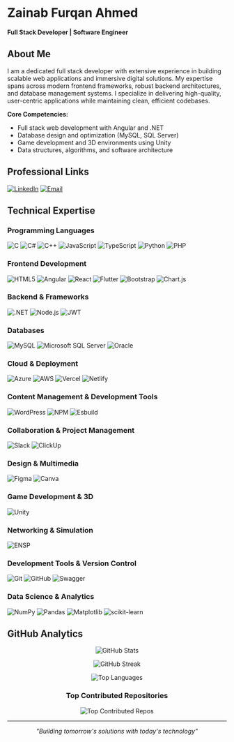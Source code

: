 # Zainab Furqan Ahmed
**Full Stack Developer | Software Engineer**

## About Me
I am a dedicated full stack developer with extensive experience in building scalable web applications and immersive digital solutions. My expertise spans across modern frontend frameworks, robust backend architectures, and database management systems. I specialize in delivering high-quality, user-centric applications while maintaining clean, efficient codebases.

**Core Competencies:**
- Full stack web development with Angular and .NET
- Database design and optimization (MySQL, SQL Server)
- Game development and 3D environments using Unity
- Data structures, algorithms, and software architecture


## Professional Links
[![LinkedIn](https://img.shields.io/badge/LinkedIn-%230077B5.svg?style=for-the-badge&logo=linkedin&logoColor=white)](https://linkedin.com/in/zainab-furqan-2242a4255)
[![Email](https://img.shields.io/badge/Email-D14836?style=for-the-badge&logo=gmail&logoColor=white)](mailto:zainabfurqan25@gmail.com)

## Technical Expertise

### Programming Languages
![C](https://img.shields.io/badge/C-%2300599C.svg?style=for-the-badge&logo=c&logoColor=white)
![C#](https://img.shields.io/badge/C%23-%23239120.svg?style=for-the-badge&logo=csharp&logoColor=white)
![C++](https://img.shields.io/badge/C++-%2300599C.svg?style=for-the-badge&logo=c%2B%2B&logoColor=white)
![JavaScript](https://img.shields.io/badge/JavaScript-%23323330.svg?style=for-the-badge&logo=javascript&logoColor=%23F7DF1E)
![TypeScript](https://img.shields.io/badge/TypeScript-%23007ACC.svg?style=for-the-badge&logo=typescript&logoColor=white)
![Python](https://img.shields.io/badge/Python-3670A0?style=for-the-badge&logo=python&logoColor=ffdd54)
![PHP](https://img.shields.io/badge/PHP-%23777BB4.svg?style=for-the-badge&logo=php&logoColor=white)

### Frontend Development
![HTML5](https://img.shields.io/badge/HTML5-%23E34F26.svg?style=for-the-badge&logo=html5&logoColor=white)
![Angular](https://img.shields.io/badge/Angular-%23DD0031.svg?style=for-the-badge&logo=angular&logoColor=white)
![React](https://img.shields.io/badge/React-%2361DAFB.svg?style=for-the-badge&logo=react&logoColor=black)
![Flutter](https://img.shields.io/badge/Flutter-%2302569B.svg?style=for-the-badge&logo=flutter&logoColor=white)
![Bootstrap](https://img.shields.io/badge/Bootstrap-%238511FA.svg?style=for-the-badge&logo=bootstrap&logoColor=white)
![Chart.js](https://img.shields.io/badge/Chart.js-F5788D.svg?style=for-the-badge&logo=chart.js&logoColor=white)


### Backend & Frameworks
![.NET](https://img.shields.io/badge/.NET-5C2D91?style=for-the-badge&logo=.net&logoColor=white)
![Node.js](https://img.shields.io/badge/Node.js-6DA55F?style=for-the-badge&logo=node.js&logoColor=white)
![JWT](https://img.shields.io/badge/JWT-black?style=for-the-badge&logo=JSON%20web%20tokens)

### Databases
![MySQL](https://img.shields.io/badge/MySQL-4479A1.svg?style=for-the-badge&logo=mysql&logoColor=white)
![Microsoft SQL Server](https://img.shields.io/badge/Microsoft%20SQL%20Server-CC2927?style=for-the-badge&logo=microsoft%20sql%20server&logoColor=white)
![Oracle](https://img.shields.io/badge/Oracle-F80000?style=for-the-badge&logo=oracle&logoColor=white)

### Cloud & Deployment
![Azure](https://img.shields.io/badge/Azure-%230072C6.svg?style=for-the-badge&logo=microsoftazure&logoColor=white)
![AWS](https://img.shields.io/badge/AWS-%23FF9900.svg?style=for-the-badge&logo=amazon-aws&logoColor=white)
![Vercel](https://img.shields.io/badge/Vercel-%23000000.svg?style=for-the-badge&logo=vercel&logoColor=white)
![Netlify](https://img.shields.io/badge/Netlify-%23000000.svg?style=for-the-badge&logo=netlify&logoColor=#00C7B7)

### Content Management & Development Tools
![WordPress](https://img.shields.io/badge/WordPress-%23117AC9.svg?style=for-the-badge&logo=WordPress&logoColor=white)
![NPM](https://img.shields.io/badge/NPM-%23CB3837.svg?style=for-the-badge&logo=npm&logoColor=white)
![Esbuild](https://img.shields.io/badge/Esbuild-%23FFCF00.svg?style=for-the-badge&logo=esbuild&logoColor=black)

### Collaboration & Project Management
![Slack](https://img.shields.io/badge/Slack-4A154B?style=for-the-badge&logo=slack&logoColor=white)
![ClickUp](https://img.shields.io/badge/ClickUp-7B68EE?style=for-the-badge&logo=clickup&logoColor=white)

### Design & Multimedia
![Figma](https://img.shields.io/badge/Figma-%23F24E1E.svg?style=for-the-badge&logo=figma&logoColor=white)
![Canva](https://img.shields.io/badge/Canva-%2300C4CC.svg?style=for-the-badge&logo=Canva&logoColor=white)

### Game Development & 3D
![Unity](https://img.shields.io/badge/Unity-%23000000.svg?style=for-the-badge&logo=unity&logoColor=white)

### Networking & Simulation
![ENSP](https://img.shields.io/badge/ENSP-FF6B35?style=for-the-badge&logo=huawei&logoColor=white)

### Development Tools & Version Control
![Git](https://img.shields.io/badge/Git-%23F05033.svg?style=for-the-badge&logo=git&logoColor=white)
![GitHub](https://img.shields.io/badge/GitHub-%23121011.svg?style=for-the-badge&logo=github&logoColor=white)
![Swagger](https://img.shields.io/badge/Swagger-%23Clojure?style=for-the-badge&logo=swagger&logoColor=white)

### Data Science & Analytics
![NumPy](https://img.shields.io/badge/NumPy-%23013243.svg?style=for-the-badge&logo=numpy&logoColor=white)
![Pandas](https://img.shields.io/badge/Pandas-%23150458.svg?style=for-the-badge&logo=pandas&logoColor=white)
![Matplotlib](https://img.shields.io/badge/Matplotlib-%23ffffff.svg?style=for-the-badge&logo=Matplotlib&logoColor=black)
![scikit-learn](https://img.shields.io/badge/scikit--learn-%23F7931E.svg?style=for-the-badge&logo=scikit-learn&logoColor=white)

## GitHub Analytics

<div align="center">

![GitHub Stats](https://github-readme-stats.vercel.app/api?username=abinz-25&theme=transparent&hide_border=true&include_all_commits=true&count_private=true)

![GitHub Streak](https://nirzak-streak-stats.vercel.app/?user=abinz-25&theme=transparent&hide_border=true)

![Top Languages](https://github-readme-stats.vercel.app/api/top-langs/?username=abinz-25&theme=transparent&hide_border=true&include_all_commits=true&count_private=true&layout=compact)

### Top Contributed Repositories
![Top Contributed Repos](https://github-contributor-stats.vercel.app/api?username=abinz-25&limit=5&theme=transparent&combine_all_yearly_contributions=true)

</div>

---

<div align="center">


*"Building tomorrow's solutions with today's technology"*

</div>
